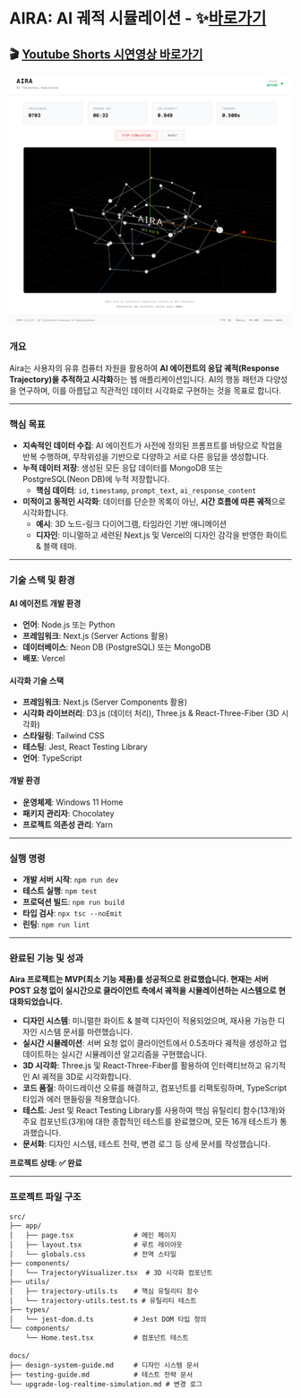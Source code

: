 # AIRA: AI 궤적 시뮬레이션 - ✨[바로가기](https://aira-beta.vercel.app)
## 🎬 [Youtube Shorts 시연영상 바로가기](https://youtube.com/shorts/8g7Vpjk7X3E)

![aira-시연](docs/aira_gif_file.gif)

### 개요

Aira는 사용자의 유휴 컴퓨터 자원을 활용하여 **AI 에이전트의 응답 궤적(Response Trajectory)을 추적하고 시각화**하는 웹 애플리케이션입니다. AI의 행동 패턴과 다양성을 연구하며, 이를 아름답고 직관적인 데이터 시각화로 구현하는 것을 목표로 합니다.

-----

### 핵심 목표

  * **지속적인 데이터 수집**: AI 에이전트가 사전에 정의된 프롬프트를 바탕으로 작업을 반복 수행하며, 무작위성을 기반으로 다양하고 서로 다른 응답을 생성합니다.
  * **누적 데이터 저장**: 생성된 모든 응답 데이터를 MongoDB 또는 PostgreSQL(Neon DB)에 누적 저장합니다.
      * **핵심 데이터**: `id`, `timestamp`, `prompt_text`, `ai_response_content`
  * **미적이고 동적인 시각화**: 데이터를 단순한 목록이 아닌, **시간 흐름에 따른 궤적**으로 시각화합니다.
      * **예시**: 3D 노드-링크 다이어그램, 타임라인 기반 애니메이션
      * **디자인**: 미니멀하고 세련된 Next.js 및 Vercel의 디자인 감각을 반영한 화이트 & 블랙 테마.

-----

### 기술 스택 및 환경

#### AI 에이전트 개발 환경

  * **언어**: Node.js 또는 Python
  * **프레임워크**: Next.js (Server Actions 활용)
  * **데이터베이스**: Neon DB (PostgreSQL) 또는 MongoDB
  * **배포**: Vercel

#### 시각화 기술 스택

  * **프레임워크**: Next.js (Server Components 활용)
  * **시각화 라이브러리**: D3.js (데이터 처리), Three.js & React-Three-Fiber (3D 시각화)
  * **스타일링**: Tailwind CSS
  * **테스팅**: Jest, React Testing Library
  * **언어**: TypeScript

#### 개발 환경

  * **운영체제**: Windows 11 Home
  * **패키지 관리자**: Chocolatey
  * **프로젝트 의존성 관리**: Yarn

-----

### 실행 명령

  * **개발 서버 시작**: `npm run dev`
  * **테스트 실행**: `npm test`
  * **프로덕션 빌드**: `npm run build`
  * **타입 검사**: `npx tsc --noEmit`
  * **린팅**: `npm run lint`

-----

### 완료된 기능 및 성과

**Aira 프로젝트는 MVP(최소 기능 제품)를 성공적으로 완료했습니다. 현재는 서버 POST 요청 없이 실시간으로 클라이언트 측에서 궤적을 시뮬레이션하는 시스템으로 현대화되었습니다.**

  * **디자인 시스템**: 미니멀한 화이트 & 블랙 디자인이 적용되었으며, 재사용 가능한 디자인 시스템 문서를 마련했습니다.
  * **실시간 시뮬레이션**: 서버 요청 없이 클라이언트에서 0.5초마다 궤적을 생성하고 업데이트하는 실시간 시뮬레이션 알고리즘을 구현했습니다.
  * **3D 시각화**: Three.js 및 React-Three-Fiber를 활용하여 인터랙티브하고 유기적인 AI 궤적을 3D로 시각화합니다.
  * **코드 품질**: 하이드레이션 오류를 해결하고, 컴포넌트를 리팩토링하며, TypeScript 타입과 에러 핸들링을 적용했습니다.
  * **테스트**: Jest 및 React Testing Library를 사용하여 핵심 유틸리티 함수(13개)와 주요 컴포넌트(3개)에 대한 종합적인 테스트를 완료했으며, 모든 16개 테스트가 통과했습니다.
  * **문서화**: 디자인 시스템, 테스트 전략, 변경 로그 등 상세 문서를 작성했습니다.

**프로젝트 상태: ✅ 완료**

-----

### 프로젝트 파일 구조

```
src/
├── app/
│   ├── page.tsx               # 메인 페이지
│   ├── layout.tsx             # 루트 레이아웃
│   └── globals.css            # 전역 스타일
├── components/
│   └── TrajectoryVisualizer.tsx  # 3D 시각화 컴포넌트
├── utils/
│   ├── trajectory-utils.ts    # 핵심 유틸리티 함수
│   └── trajectory-utils.test.ts # 유틸리티 테스트
├── types/
│   └── jest-dom.d.ts          # Jest DOM 타입 정의
└── components/
    └── Home.test.tsx          # 컴포넌트 테스트

docs/
├── design-system-guide.md     # 디자인 시스템 문서
├── testing-guide.md           # 테스트 전략 문서
└── upgrade-log-realtime-simulation.md # 변경 로그
```
